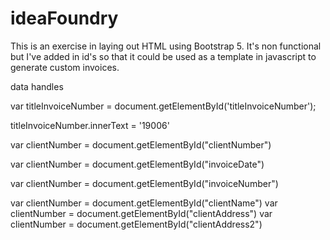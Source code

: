 # ideaFoundry
 
<p>This is an exercise in laying out HTML using Bootstrap 5.
It's non functional but I've added in id's so that it could be used as
a template in javascript to generate custom invoices.</p>

data handles

<!-- title bar: use this to set the unique invoice number in the tab text -->
var titleInvoiceNumber = document.getElementById('titleInvoiceNumber');

<!-- usage -->
titleInvoiceNumber.innerText = '19006'

<!-- Client number -->
var clientNumber = document.getElementById("clientNumber")

<!-- invoice Date -->
var clientNumber = document.getElementById("invoiceDate")

<!-- invoice Number -->
var clientNumber = document.getElementById("invoiceNumber")

<!-- client Name, and 2 address lines -->
var clientNumber = document.getElementById("clientName")
var clientNumber = document.getElementById("clientAddress")
var clientNumber = document.getElementById("clientAddress2")

